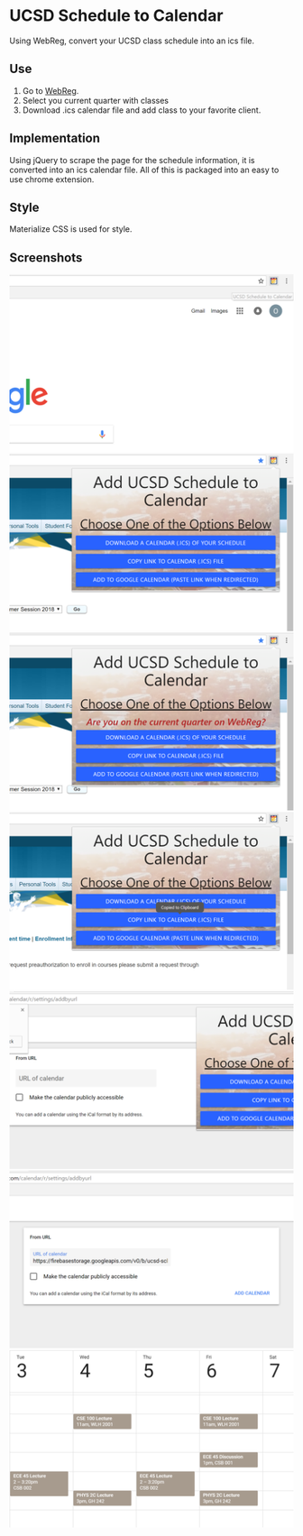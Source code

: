 # UCSD Schedule to Calendar
Using WebReg, convert your UCSD class schedule into an ics file.

## Use
1. Go to [WebReg](https://act.ucsd.edu/webreg2/start "UCSD WebReg").
2. Select you current quarter with classes
3. Download .ics calendar file and add class to your favorite client.

## Implementation
Using jQuery to scrape the page for the schedule information, it is converted into an ics calendar file.
All of this is packaged into an easy to use chrome extension.

## Style
Materialize CSS is used for style.

## Screenshots
![Screenshot1](https://github.com/otoledan/UCSD-Schedule-to-Calendar/blob/master/Screenshot%201.png)
![Screenshot2](https://github.com/otoledan/UCSD-Schedule-to-Calendar/blob/master/Screenshot%202.png)
![Screenshot3](https://github.com/otoledan/UCSD-Schedule-to-Calendar/blob/master/Screenshot%203.png)
![Screenshot4](https://github.com/otoledan/UCSD-Schedule-to-Calendar/blob/master/Screenshot%204.png)
![Screenshot5](https://github.com/otoledan/UCSD-Schedule-to-Calendar/blob/master/Screenshot%205.png)
![Screenshot6](https://github.com/otoledan/UCSD-Schedule-to-Calendar/blob/master/Screenshot%206.png)
![Screenshot7](https://github.com/otoledan/UCSD-Schedule-to-Calendar/blob/master/Screenshot%207.png)
